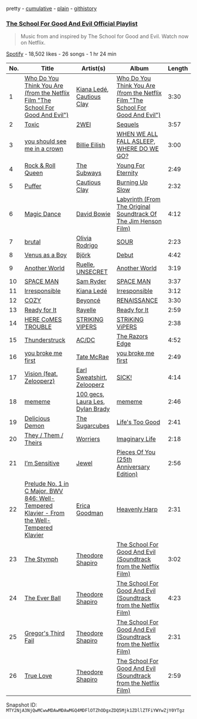 pretty - [cumulative](/playlists/cumulative/37i9dQZF1DX0WeuXdkaVLU.md) - [plain](/playlists/plain/37i9dQZF1DX0WeuXdkaVLU) - [githistory](https://github.githistory.xyz/mackorone/spotify-playlist-archive/blob/main/playlists/plain/37i9dQZF1DX0WeuXdkaVLU)

### [The School For Good And Evil Official Playlist](https://open.spotify.com/playlist/37i9dQZF1DX0WeuXdkaVLU)

> Music from and inspired by The School for Good and Evil\. Watch now on Netflix.

[Spotify](https://open.spotify.com/user/spotify) - 18,502 likes - 26 songs - 1 hr 24 min

| No. | Title | Artist(s) | Album | Length |
|---|---|---|---|---|
| 1 | [Who Do You Think You Are \(from the Netflix Film "The School For Good And Evil"\)](https://open.spotify.com/track/5FXxHdzu0WW1ArMWrvlgHt) | [Kiana Ledé](https://open.spotify.com/artist/7jZMxhsB8djyIbYmoiJSTs), [Cautious Clay](https://open.spotify.com/artist/6iWuBN32BqCJAeXW6o3nil) | [Who Do You Think You Are \(from the Netflix Film "The School For Good And Evil"\)](https://open.spotify.com/album/3JdRTT9xQikqUp7pvkNDes) | 3:30 |
| 2 | [Toxic](https://open.spotify.com/track/10VGirghK8scti9gNw2NTw) | [2WEI](https://open.spotify.com/artist/4SGDDnlwi5G42HTGzYl2Fc) | [Sequels](https://open.spotify.com/album/3cVAdcxaUZIvkV6Da2BTdC) | 3:57 |
| 3 | [you should see me in a crown](https://open.spotify.com/track/3XF5xLJHOQQRbWya6hBp7d) | [Billie Eilish](https://open.spotify.com/artist/6qqNVTkY8uBg9cP3Jd7DAH) | [WHEN WE ALL FALL ASLEEP, WHERE DO WE GO?](https://open.spotify.com/album/0S0KGZnfBGSIssfF54WSJh) | 3:00 |
| 4 | [Rock & Roll Queen](https://open.spotify.com/track/75lw5aYrDq0TJsbkqCPRIJ) | [The Subways](https://open.spotify.com/artist/4BntNFyiN3VGG4hhRRZt9d) | [Young For Eternity](https://open.spotify.com/album/3BHVEMienVRnrpWJJCJSgN) | 2:49 |
| 5 | [Puffer](https://open.spotify.com/track/7635hWMCKR3csDnRdON93M) | [Cautious Clay](https://open.spotify.com/artist/6iWuBN32BqCJAeXW6o3nil) | [Burning Up Slow](https://open.spotify.com/album/2fzajTeK3bEDzWvBjO2k73) | 2:32 |
| 6 | [Magic Dance](https://open.spotify.com/track/4EHZ571PqEo5hH4HSegSA3) | [David Bowie](https://open.spotify.com/artist/0oSGxfWSnnOXhD2fKuz2Gy) | [Labyrinth \(From The Original Soundtrack Of The Jim Henson Film\)](https://open.spotify.com/album/6cvdkUIC4IdBypl9L5Ae74) | 4:12 |
| 7 | [brutal](https://open.spotify.com/track/6SRsiMl7w1USE4mFqrOhHC) | [Olivia Rodrigo](https://open.spotify.com/artist/1McMsnEElThX1knmY4oliG) | [SOUR](https://open.spotify.com/album/6s84u2TUpR3wdUv4NgKA2j) | 2:23 |
| 8 | [Venus as a Boy](https://open.spotify.com/track/5G9LvzXcBoIBXOd2jzdJTs) | [Björk](https://open.spotify.com/artist/7w29UYBi0qsHi5RTcv3lmA) | [Debut](https://open.spotify.com/album/3icT9XGrBfhlV8BKK4WEGX) | 4:42 |
| 9 | [Another World](https://open.spotify.com/track/4bgb21hvVzbiTWYkJORaRy) | [Ruelle](https://open.spotify.com/artist/5tIkXJTex4JY7cv9mmgAZx), [UNSECRET](https://open.spotify.com/artist/721Thvnq29Or9LXUyfF75c) | [Another World](https://open.spotify.com/album/2ATG57Hve0t2OzvIfOp8iu) | 3:19 |
| 10 | [SPACE MAN](https://open.spotify.com/track/3nhGk6VnrDHy67pXvMhdPa) | [Sam Ryder](https://open.spotify.com/artist/1rvnJJghrxl1xakJZct08m) | [SPACE MAN](https://open.spotify.com/album/7uJgYMaJcQ25PhywdJfrJF) | 3:37 |
| 11 | [Irresponsible](https://open.spotify.com/track/3PIDY9vzQP6U8OLTYlcA50) | [Kiana Ledé](https://open.spotify.com/artist/7jZMxhsB8djyIbYmoiJSTs) | [Irresponsible](https://open.spotify.com/album/5Mv9dyRbKf8x90M86mibc0) | 3:12 |
| 12 | [COZY](https://open.spotify.com/track/0mKGwFMHzTprtS2vpR3b6s) | [Beyoncé](https://open.spotify.com/artist/6vWDO969PvNqNYHIOW5v0m) | [RENAISSANCE](https://open.spotify.com/album/6FJxoadUE4JNVwWHghBwnb) | 3:30 |
| 13 | [Ready for It](https://open.spotify.com/track/29HpBx2DOjT9y6BpBQ4itU) | [Rayelle](https://open.spotify.com/artist/5ZMPpV5VxNpgr3IWOpcc4c) | [Ready for It](https://open.spotify.com/album/1QCGloL6t0yeDLoFA2G0yL) | 2:59 |
| 14 | [HERE CoMES TROUBLE](https://open.spotify.com/track/4a29OGFFyujnR6iOjqm8HK) | [STRIKING VIPERS](https://open.spotify.com/artist/4Wz9QHADy9XhAjDGoTchTU) | [STRiKiNG ViPERS](https://open.spotify.com/album/5DxmHJwrZYgaGkCqMOo31g) | 2:38 |
| 15 | [Thunderstruck](https://open.spotify.com/track/57bgtoPSgt236HzfBOd8kj) | [AC/DC](https://open.spotify.com/artist/711MCceyCBcFnzjGY4Q7Un) | [The Razors Edge](https://open.spotify.com/album/4vu7F6h90Br1ZtYYaqfITy) | 4:52 |
| 16 | [you broke me first](https://open.spotify.com/track/45bE4HXI0AwGZXfZtMp8JR) | [Tate McRae](https://open.spotify.com/artist/45dkTj5sMRSjrmBSBeiHym) | [you broke me first](https://open.spotify.com/album/1RWiRfdNZKDe8VXzzf2VEc) | 2:49 |
| 17 | [Vision \(feat\. Zelooperz\)](https://open.spotify.com/track/79N9aDPDWEWND2oySCsTTa) | [Earl Sweatshirt](https://open.spotify.com/artist/3A5tHz1SfngyOZM2gItYKu), [Zelooperz](https://open.spotify.com/artist/5j93hwFBNo29RJMsWvtzj8) | [SICK!](https://open.spotify.com/album/51heTwkSfb4Z5dRIgwU2bd) | 4:14 |
| 18 | [mememe](https://open.spotify.com/track/2Tdkz4mLxN8szqcMeNWcI8) | [100 gecs](https://open.spotify.com/artist/6PfSUFtkMVoDkx4MQkzOi3), [Laura Les](https://open.spotify.com/artist/3sklFG9fuDAq3vbIZlkNH6), [Dylan Brady](https://open.spotify.com/artist/2Cm6C9PNHioyjRKBfO7n9N) | [mememe](https://open.spotify.com/album/3zy8FiB9URB4b2yNOwMM36) | 2:46 |
| 19 | [Delicious Demon](https://open.spotify.com/track/7xUfx7xVgxt4wsIN0eQJ8e) | [The Sugarcubes](https://open.spotify.com/artist/1G0Xwj8mza6b03iYkVdzDP) | [Life's Too Good](https://open.spotify.com/album/0UQGKhImc5hgh2SxYAA3Jp) | 2:41 |
| 20 | [They / Them / Theirs](https://open.spotify.com/track/5zpUjhFZWLZ7vCVk6ZpnRs) | [Worriers](https://open.spotify.com/artist/55Z2PiiE80rBOkkL1wyNPD) | [Imaginary Life](https://open.spotify.com/album/4Yb6CXNP2OjaRvPHLNVZfr) | 2:18 |
| 21 | [I’m Sensitive](https://open.spotify.com/track/6SoZSWIEtPyf9C1rh6Ws4j) | [Jewel](https://open.spotify.com/artist/6FbDoZnMBTdhhhLuJBOOqP) | [Pieces Of You \(25th Anniversary Edition\)](https://open.spotify.com/album/1AKK0MFNHhYhOZGOWePh4o) | 2:56 |
| 22 | [Prelude No\. 1 in C Major, BWV 846: Well\-Tempered Klavier \- From the Well\-Tempered Klavier](https://open.spotify.com/track/6rrPRUbOf3Kvzktz4T5FST) | [Erica Goodman](https://open.spotify.com/artist/1EelcDEygYtkxrPAAK1vG0) | [Heavenly Harp](https://open.spotify.com/album/7wlkMkHsZ79mRM7G5zSOwV) | 2:31 |
| 23 | [The Stymph](https://open.spotify.com/track/7nTFxjURswzKehFVNkzjcd) | [Theodore Shapiro](https://open.spotify.com/artist/6N1Kaz3CvRa9VLll5ahk9T) | [The School For Good And Evil \(Soundtrack from the Netflix Film\)](https://open.spotify.com/album/23miUXQGfu8FT8D8N0R398) | 3:02 |
| 24 | [The Ever Ball](https://open.spotify.com/track/6UeG5ncu0OKMmf3MuBJ93H) | [Theodore Shapiro](https://open.spotify.com/artist/6N1Kaz3CvRa9VLll5ahk9T) | [The School For Good And Evil \(Soundtrack from the Netflix Film\)](https://open.spotify.com/album/23miUXQGfu8FT8D8N0R398) | 4:23 |
| 25 | [Gregor's Third Fail](https://open.spotify.com/track/7BL8e1cN2TQCFapJjtgryJ) | [Theodore Shapiro](https://open.spotify.com/artist/6N1Kaz3CvRa9VLll5ahk9T) | [The School For Good And Evil \(Soundtrack from the Netflix Film\)](https://open.spotify.com/album/23miUXQGfu8FT8D8N0R398) | 2:31 |
| 26 | [True Love](https://open.spotify.com/track/4lCH00JMunFbuaySSm66HV) | [Theodore Shapiro](https://open.spotify.com/artist/6N1Kaz3CvRa9VLll5ahk9T) | [The School For Good And Evil \(Soundtrack from the Netflix Film\)](https://open.spotify.com/album/23miUXQGfu8FT8D8N0R398) | 2:59 |

Snapshot ID: `MTY2NjA3NjQwMCwwMDAwMDAwMGQ4MDFlOTZhODgxZDQ5Mjk1ZDllZTFiYWYwZjY0YTgz`
